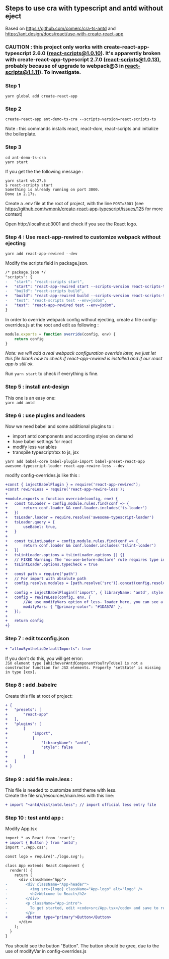 ## Steps to use cra with typescript and antd without eject

Based on https://github.com/comerc/cra-ts-antd and https://ant.design/docs/react/use-with-create-react-app

### CAUTION : this project only works with create-react-app-typescript 2.6.0 (react-scripts@1.0.10). It's apparently broken with create-react-app-typescript 2.7.0 (react-scripts@1.0.13), probably because of upgrade to webpack@3 in react-scripts@1.1.11). To investigate.

### Step 1

```
yarn global add create-react-app
```

### Step 2

```
create-react-app ant-demo-ts-cra --scripts-version=react-scripts-ts
```

Note : this commands installs react, react-dom, react-scripts and initialize the boilerplate.

### Step 3

```
cd ant-demo-ts-cra
yarn start
```

If you get the the following message :  

```
yarn start v0.27.5
$ react-scripts start
Something is already running on port 3000.
Done in 2.17s.
```

Create a .env file at the root of project, with the line `PORT=3001`
(see https://github.com/wmonk/create-react-app-typescript/issues/125 for more context)

Open http://localhost:3001 and check if you see the React logo.


### Step 4 : Use react-app-rewired to customize webpack without ejecting

```
yarn add react-app-rewired --dev
```

Modify the scripts field in package.json.

```diff
/* package.json */
"scripts": {
-   "start": "react-scripts start",
+   "start": "react-app-rewired start --scripts-version react-scripts-ts",
-   "build": "react-scripts build",
+   "build": "react-app-rewired build --scripts-version react-scripts-ts",
-   "test": "react-scripts test --env=jsdom",
+   "test": "react-app-rewired test --env=jsdom",
}
```

In order to override webpack config without ejecting, create a file config-overrides.js at the root and edit as following : 

```ts
module.exports = function override(config, env) {
	return config
}
```

*Note: we will add a real webpack configuration override later, we just let this file blank now to check if react-app-rewired is installed and if our react app is still ok.*

Run `yarn start` to check if everything is fine.

### Step 5 : install ant-design

This one is an easy one:  
`yarn add antd`

### Step 6 : use plugins and loaders

Now we need babel and some additional plugins to : 
- import antd components and according styles on demand
- have babel settings for react
- modify less variables
- transpile typescript/tsx to js, jsx

```
yarn add babel-core babel-plugin-import babel-preset-react-app awesome-typescript-loader react-app-rewire-less --dev
```

modify config-overrides.js like this : 

```diff
+const { injectBabelPlugin } = require('react-app-rewired');
+const rewireLess = require('react-app-rewire-less');
+
+module.exports = function override(config, env) {
+	const tsLoader = config.module.rules.find(conf => {
+		return conf.loader && conf.loader.includes('ts-loader')
+	})
+	tsLoader.loader = require.resolve('awesome-typescript-loader')
+	tsLoader.query = {
+		useBabel: true,
+	}
+
+	const tsLintLoader = config.module.rules.find(conf => {
+		return conf.loader && conf.loader.includes('tslint-loader')
+	})
+	tsLintLoader.options = tsLintLoader.options || {}
+	// FIXED Warning: The 'no-use-before-declare' rule requires type infomation.
+	tsLintLoader.options.typeCheck = true
+
+	const path = require('path')
+	// For import with absolute path
+	config.resolve.modules = [path.resolve('src')].concat(config.resolve.modules)
+
+	config = injectBabelPlugin(['import', { libraryName: 'antd', style: true }], config);  // +change importing css to less
+	config = rewireLess(config, env, {
+		//We use modifyVars option of less- loader here, you can see a green button rendered on the +page after reboot start server.
+		modifyVars: { "@primary-color": "#1DA57A" },
+	});
+
+	return config
+}
```

### Step 7 : edit tsconfig.json

```diff
+ "allowSyntheticDefaultImports": true
```

If you don't do this, you will get error:  
`JSX element type [WhicheverAntdComponentYouTryToUse] is not a constructor function for JSX elements.
  Property 'setState' is missing in type [xxx].`

### Step 8 : add .babelrc

Create this file at root of project:  

```diff
+ {
+ 	"presets": [
+ 		"react-app"
+ 	],
+ 	"plugins": [
+ 		[
+ 			"import",
+ 			{
+ 				"libraryName": "antd",
+ 				"style": false
+ 			}
+ 		]
+ 	]
+ }
```

### Step 9 : add file main.less : 

This file is needed to customize antd theme with less.  
Create the file src/resources/main.less with this line: 
```diff
+ import "~antd/dist/antd.less"; // import official less entry file
```


### Step 10 : test antd app : 

Modify App.tsx

```diff
import * as React from 'react';
+ import { Button } from 'antd';
import './App.css';

const logo = require('./logo.svg');

class App extends React.Component {
  render() {
    return (
      <div className="App">
-        <div className="App-header">
-          <img src={logo} className="App-logo" alt="logo" />
-          <h2>Welcome to React</h2>
-        </div>
-        <p className="App-intro">
-          To get started, edit <code>src/App.tsx</code> and save to reload.
-        </p>
+        <Button type="primary">Button</Button>
      </div>
    );
  }
}
```

You should see the button "Button".
The button should be gree, due to the use of modifyVar in config-overrides.js 
